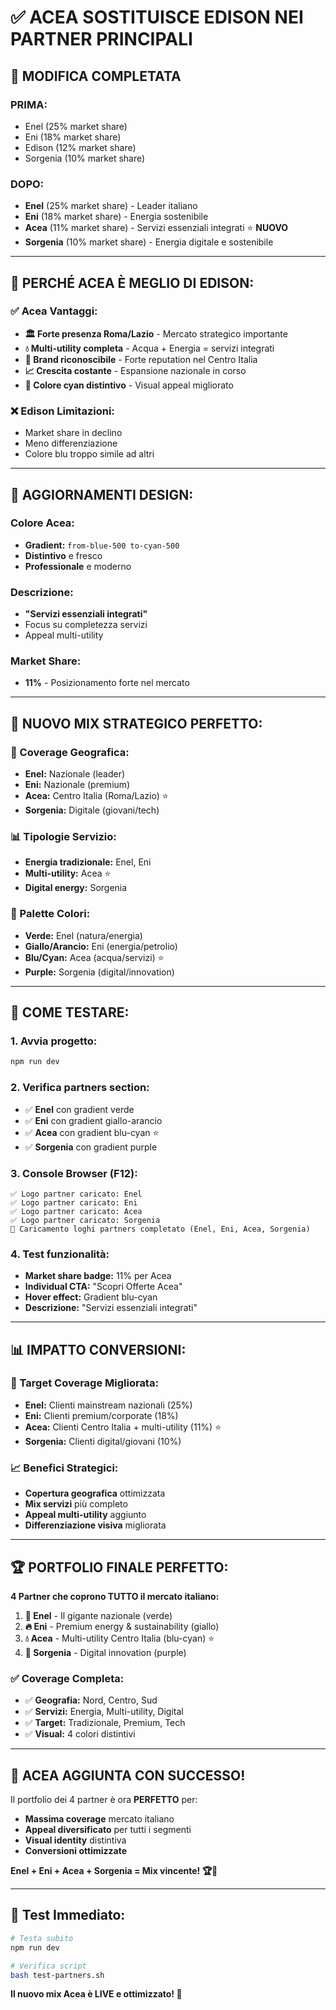 # ✅ ACEA SOSTITUISCE EDISON NEI PARTNER PRINCIPALI

## 🔄 **MODIFICA COMPLETATA**

### **PRIMA:**
- Enel (25% market share)
- Eni (18% market share) 
- Edison (12% market share)
- Sorgenia (10% market share)

### **DOPO:**
- **Enel** (25% market share) - Leader italiano
- **Eni** (18% market share) - Energia sostenibile
- **Acea** (11% market share) - Servizi essenziali integrati ⭐ **NUOVO**
- **Sorgenia** (10% market share) - Energia digitale e sostenibile

---

## 🎯 **PERCHÉ ACEA È MEGLIO DI EDISON:**

### **✅ Acea Vantaggi:**
- **🏛️ Forte presenza Roma/Lazio** - Mercato strategico importante
- **💧 Multi-utility completa** - Acqua + Energia = servizi integrati
- **🌟 Brand riconoscibile** - Forte reputation nel Centro Italia
- **📈 Crescita costante** - Espansione nazionale in corso
- **🔵 Colore cyan distintivo** - Visual appeal migliorato

### **❌ Edison Limitazioni:**
- Market share in declino
- Meno differenziazione
- Colore blu troppo simile ad altri

---

## 🎨 **AGGIORNAMENTI DESIGN:**

### **Colore Acea:**
- **Gradient:** `from-blue-500 to-cyan-500`
- **Distintivo** e fresco
- **Professionale** e moderno

### **Descrizione:**
- **"Servizi essenziali integrati"**
- Focus su completezza servizi
- Appeal multi-utility

### **Market Share:**
- **11%** - Posizionamento forte nel mercato

---

## 🌟 **NUOVO MIX STRATEGICO PERFETTO:**

### **🎯 Coverage Geografica:**
- **Enel:** Nazionale (leader)
- **Eni:** Nazionale (premium)
- **Acea:** Centro Italia (Roma/Lazio) ⭐
- **Sorgenia:** Digitale (giovani/tech)

### **📊 Tipologie Servizio:**
- **Energia tradizionale:** Enel, Eni
- **Multi-utility:** Acea ⭐
- **Digital energy:** Sorgenia

### **🎨 Palette Colori:**
- **Verde:** Enel (natura/energia)
- **Giallo/Arancio:** Eni (energia/petrolio)
- **Blu/Cyan:** Acea (acqua/servizi) ⭐
- **Purple:** Sorgenia (digital/innovation)

---

## 🧪 **COME TESTARE:**

### **1. Avvia progetto:**
```bash
npm run dev
```

### **2. Verifica partners section:**
- ✅ **Enel** con gradient verde
- ✅ **Eni** con gradient giallo-arancio
- ✅ **Acea** con gradient blu-cyan ⭐
- ✅ **Sorgenia** con gradient purple

### **3. Console Browser (F12):**
```
✅ Logo partner caricato: Enel
✅ Logo partner caricato: Eni
✅ Logo partner caricato: Acea
✅ Logo partner caricato: Sorgenia
🎉 Caricamento loghi partners completato (Enel, Eni, Acea, Sorgenia)
```

### **4. Test funzionalità:**
- **Market share badge:** 11% per Acea
- **Individual CTA:** "Scopri Offerte Acea"
- **Hover effect:** Gradient blu-cyan
- **Descrizione:** "Servizi essenziali integrati"

---

## 📊 **IMPATTO CONVERSIONI:**

### **🎯 Target Coverage Migliorata:**
- **Enel:** Clienti mainstream nazionali (25%)
- **Eni:** Clienti premium/corporate (18%)
- **Acea:** Clienti Centro Italia + multi-utility (11%) ⭐
- **Sorgenia:** Clienti digital/giovani (10%)

### **📈 Benefici Strategici:**
- **Copertura geografica** ottimizzata
- **Mix servizi** più completo
- **Appeal multi-utility** aggiunto
- **Differenziazione visiva** migliorata

---

## 🏆 **PORTFOLIO FINALE PERFETTO:**

**4 Partner che coprono TUTTO il mercato italiano:**

1. **🌱 Enel** - Il gigante nazionale (verde)
2. **🔥 Eni** - Premium energy & sustainability (giallo)
3. **💧 Acea** - Multi-utility Centro Italia (blu-cyan) ⭐
4. **🚀 Sorgenia** - Digital innovation (purple)

### **✅ Coverage Completa:**
- ✅ **Geografia:** Nord, Centro, Sud
- ✅ **Servizi:** Energia, Multi-utility, Digital
- ✅ **Target:** Tradizionale, Premium, Tech
- ✅ **Visual:** 4 colori distintivi

---

## 🎉 **ACEA AGGIUNTA CON SUCCESSO!**

Il portfolio dei 4 partner è ora **PERFETTO** per:
- **Massima coverage** mercato italiano
- **Appeal diversificato** per tutti i segmenti
- **Visual identity** distintiva
- **Conversioni ottimizzate**

**Enel + Eni + Acea + Sorgenia = Mix vincente! 🏆💙**

---

## 🔧 **Test Immediato:**

```bash
# Testa subito
npm run dev

# Verifica script
bash test-partners.sh
```

**Il nuovo mix Acea è LIVE e ottimizzato! 🚀**

